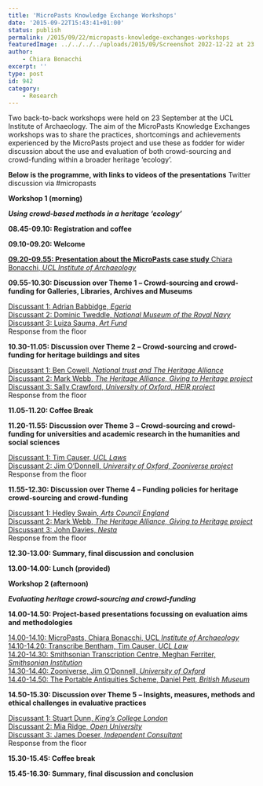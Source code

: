 ```yaml
---
title: 'MicroPasts Knowledge Exchange Workshops'
date: '2015-09-22T15:43:41+01:00'
status: publish
permalink: /2015/09/22/micropasts-knowledge-exchanges-workshops
featuredImage: ../../../../uploads/2015/09/Screenshot 2022-12-22 at 23.13.21.png
author: 
    - Chiara Bonacchi
excerpt: ''
type: post
id: 942
category:
    - Research
---
```

Two back-to-back workshops were held on 23 September at the UCL Institute of Archaeology. The aim of the MicroPasts Knowledge Exchanges workshops was to share the practices, shortcomings and achievements experienced by the MicroPasts project and use these as fodder for wider discussion about the use and evaluation of both crowd-sourcing and crowd-funding within a broader heritage ‘ecology’.

**Below is the programme, with links to videos of the presentations** Twitter discussion via #micropasts

**Workshop 1 (morning)**

***Using crowd-based methods in a heritage ‘ecology’***

**08.45-09.10: Registration and coffee**

**09.10-09.20: Welcome**

[**09.20-09.55: Presentation about the MicroPasts case study** Chiara Bonacchi, *UCL Institute of Archaeology* ](https://www.youtube.com/watch?v=9uZff2xeRdQ)

**09.55-10.30: Discussion over Theme 1** **– Crowd-sourcing and crowd-funding for Galleries, Libraries, Archives and Museums**

[Discussant 1: Adrian Babbidge, *Egeria*](https://www.youtube.com/watch?v=Fjguo9RsCgk)  
[Discussant 2: Dominic Tweddle, *National Museum of the Royal Navy*](https://www.youtube.com/watch?v=2wIsRwgm1uI)  
[Discussant 3: Luiza Sauma, *Art Fund*](https://www.youtube.com/watch?v=o-DkDi_y7DQ)  
Response from the floor

**10.30-11.05: Discussion over Theme 2** **– Crowd-sourcing and crowd-funding for heritage buildings and sites**

[Discussant 1: Ben Cowell, *National trust and The Heritage Alliance*](https://www.youtube.com/watch?v=POe5p0kr4xc)  
[Discussant 2: Mark Webb, *The Heritage Alliance, Giving to Heritage project*](https://www.youtube.com/watch?v=mKKEoPz_2ac)  
[Discussant 3: Sally Crawford, *University of Oxford, HEIR project*](https://www.youtube.com/watch?v=fIEejgqSNlI)  
Response from the floor

**11.05-11.20: Coffee Break**

**11.20-11.55: Discussion over Theme 3** **– Crowd-sourcing and crowd-funding for universities and academic research in the humanities and social sciences**

[Discussant 1: Tim Causer, *UCL Laws*](https://www.youtube.com/watch?v=lSjcUQqqTdc)  
[Discussant 2: Jim O’Donnell, *University of Oxford, Zooniverse project*](https://www.youtube.com/watch?v=CfDb4wCufVg)  
Response from the floor

**11.55-12.30: Discussion over Theme 4** **– Funding policies for heritage crowd-sourcing and crowd-funding**

[Discussant 1: Hedley Swain, *Arts Council England*](https://www.youtube.com/watch?v=9JQ7LA_vN-0)  
[Discussant 2: Mark Webb, *The Heritage Alliance, Giving to Heritage project*](https://www.youtube.com/watch?v=nURjOvcmUKI)  
[Discussant 3: John Davies, *Nesta*](https://www.youtube.com/watch?v=K6cCeA8S9ak)  
Response from the floor

**12.30-13.00: Summary, final discussion and conclusion**

**13.00-14.00: Lunch (provided)**

 **Workshop 2 (afternoon)**

***Evaluating heritage crowd-sourcing and crowd-funding***

 **14.00-14.50: Project-based presentations focussing on evaluation aims and methodologies**

[14.00-14.10: MicroPasts, Chiara Bonacchi, UCL *Institute of Archaeology*](https://www.youtube.com/watch?v=yPmhN1KmqBw)  
[14.10-14.20: Transcribe Bentham, Tim Causer, *UCL Law*](https://www.youtube.com/watch?v=qq239xKmdD0)  
[14.20-14.30: Smithsonian Transcription Centre, Meghan Ferriter, *Smithsonian Institution*](https://www.youtube.com/watch?v=DujhE8NvJxo)  
[14.30-14.40: Zooniverse, Jim O’Donnell, *University of Oxford*](https://www.youtube.com/watch?v=rE7108ZT7u4)  
[14.40-14.50: The Portable Antiquities Scheme, Daniel Pett, *British Museum*](https://www.youtube.com/channel/UCHoSalhpL825RuHkQh2tbjg)

**14.50-15.30: Discussion over Theme 5** **– Insights, measures, methods and ethical challenges in evaluative practices**

[Discussant 1: Stuart Dunn, *King’s College London*](https://www.youtube.com/watch?v=BGomiaKxTWo)  
[Discussant 2: Mia Ridge, *Open University*](https://www.youtube.com/watch?v=d4ZHPg5xwFY)  
[Discussant 3: ](https://www.youtube.com/watch?v=rskS46tanVM)[James Doeser](https://www.youtube.com/watch?v=rskS46tanVM)[, *Independent Consultant*](https://www.youtube.com/watch?v=rskS46tanVM)  
Response from the floor

**15.30-15.45: Coffee break**

**15.45-16.30: Summary, final discussion and conclusion**